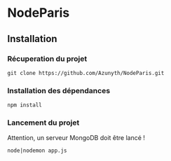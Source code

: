 # NodeParis

## Installation

### Récuperation du projet

```cli
git clone https://github.com/Azunyth/NodeParis.git
```

### Installation des dépendances

```cli
npm install
```

### Lancement du projet

Attention, un serveur MongoDB doit être lancé !
```cli
node|nodemon app.js
```
